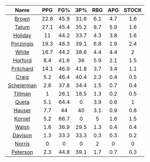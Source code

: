 |                                     Name                                     |  PPG  |  FG%  |  3P%  |  RBG  |  APG  |  STOCK  |
|:----------------------------------------------------------------------------:|:-----:|:-----:|:-----:|:-----:|:-----:|:-------:|
|      [Brown](https://www.espn.com/nba/player/_/id/3917376/jaylen-brown)      | 22.8  | 45.9  | 31.6  |  6.1  |  4.7  |   1.6   |
|      [Tatum](https://www.espn.com/nba/player/_/id/4065648/jayson-tatum)      | 27.1  | 45.4  | 35.2  |  8.7  |  5.9  |   1.6   |
|      [Holiday](https://www.espn.com/nba/player/_/id/3995/jrue-holiday)       |  11   | 44.2  | 33.7  |  4.3  |  3.8  |   1.6   |
| [Porzingis](https://www.espn.com/nba/player/_/id/3102531/kristaps-porzingis) | 19.3  | 48.3  | 39.1  |  6.8  |  1.9  |   2.4   |
|     [White](https://www.espn.com/nba/player/_/id/3078576/derrick-white)      | 16.7  | 44.2  | 38.6  |  4.4  |  4.4  |    2    |
|       [Horford](https://www.espn.com/nba/player/_/id/3213/al-horford)        |  8.4  | 41.6  |  36   |  5.9  |  2.1  |   1.5   |
|  [Pritchard](https://www.espn.com/nba/player/_/id/4066354/payton-pritchard)  | 14.1  | 46.9  | 41.8  |  3.7  |  3.4  |   1.1   |
|      [Craig](https://www.espn.com/nba/player/_/id/2528693/torrey-craig)      |  5.2  | 46.4  | 40.4  |  2.3  |  0.4  |   0.5   |
| [Scheierman](https://www.espn.com/nba/player/_/id/4593841/baylor-scheierman) |  2.6  | 37.8  | 34.4  |  1.5  |  0.7  |   0.4   |
|    [Tillman](https://www.espn.com/nba/player/_/id/4277964/xavier-tillman)    |   1   | 26.1  | 18.5  |  1.3  |  0.2  |   0.5   |
|     [Queta](https://www.espn.com/nba/player/_/id/4397424/neemias-queta)      |  5.1  | 64.4  |   0   |  3.9  |  0.6  |    1    |
|      [Hauser](https://www.espn.com/nba/player/_/id/4065804/sam-hauser)       |  7.7  |  44   |  40   |  3.1  |  0.9  |   0.8   |
|      [Kornet](https://www.espn.com/nba/player/_/id/3064560/luke-kornet)      |  5.2  | 66.7  |   0   |   5   |  1.6  |   1.5   |
|      [Walsh](https://www.espn.com/nba/player/_/id/4683689/jordan-walsh)      |  1.6  | 36.9  | 29.5  |  1.3  |  0.4  |   0.4   |
|      [Davison](https://www.espn.com/nba/player/_/id/4576085/jd-davison)      |  1.3  | 33.3  | 33.3  |  0.3  |  0.3  |   0.2   |
|     [Norris](https://www.espn.com/nba/player/_/id/4397104/miles-norris)      |   0   |   0   |   0   |   2   |   0   |    0    |
|    [Peterson](https://www.espn.com/nba/player/_/id/4397689/drew-peterson)    |  2.3  | 44.8  | 39.1  |  1.7  |  0.7  |   0.3   |